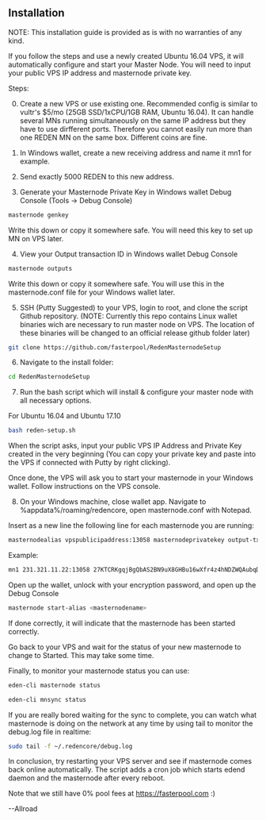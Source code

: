 ## Installation

NOTE: This installation guide is provided as is with no warranties of any kind.

If you follow the steps and use a newly created Ubuntu 16.04 VPS, it will automatically configure and start your Master Node. You will need to input your public VPS IP address and masternode private key.

Steps:

0) Create a new VPS or use existing one. Recommended config is similar to vultr's $5/mo (25GB SSD/1xCPU/1GB RAM, Ubuntu 16.04). It can handle several MNs running simultaneously on the same IP address but they have to use dirfferent ports. Therefore you cannot easily run more than one REDEN MN on the same box. Different coins are fine.

1) In Windows wallet, create a new receiving address and name it mn1 for example.

2) Send exactly 5000 REDEN to this new address.

3) Generate your Masternode Private Key in Windows wallet Debug Console (Tools -> Debug Console)
```bash
masternode genkey
```
Write this down or copy it somewhere safe. You will need this key to set up MN on VPS later.

4) View your Output transaction ID in Windows wallet Debug Console

```bash
masternode outputs
```
Write this down or copy it somewhere safe. You will use this in the masternode.conf file for your Windows wallet later.

5) SSH (Putty Suggested) to your VPS, login to root, and clone the script Github repository. 
(NOTE: Currently this repo contains Linux wallet binaries wich are necessary to run master node on VPS. The location of these binaries will be changed to an official release github folder later)

```bash
git clone https://github.com/fasterpool/RedenMasternodeSetup
```
6) Navigate to the install folder:

```bash
cd RedenMasternodeSetup
```

7) Run the bash script which will install & configure your master node with all necessary options.

For Ubuntu 16.04 and Ubuntu 17.10

```bash
bash reden-setup.sh
```

When the script asks, input your public VPS IP Address and Private Key created in the very beginning (You can copy your private key and paste into the VPS if connected with Putty by right clicking).

Once done, the VPS will ask you to start your masternode in your Windows wallet. Follow instructions on the VPS console.

8) On your Windows machine, close wallet app. Navigate to %appdata%/roaming/redencore, open masternode.conf with Notepad.

Insert as a new line the following line for each masternode you are running:

```bash
masternodealias vpspublicipaddress:13058 masternodeprivatekey output-tx-ID output-tx-index
```
Example:
```bash
mn1 231.321.11.22:13058 27KTCRKgqjBgQbAS2BN9uX8GHBu16wXfr4z4hNDZWQAubqD8fr6 5d46f69f1770cb051baf594d011f8fa5e12b502ff18509492de28adfe2bbd229 0
```


Open up the wallet, unlock with your encryption password, and open up the Debug Console

```bash
masternode start-alias <masternodename>
```
If done correctly, it will indicate that the masternode has been started correctly. 

Go back to your VPS and wait for the status of your new masternode to change to Started. This may take some time.

Finally, to monitor your masternode status you can use:

```bash
eden-cli masternode status

eden-cli mnsync status
```

If you are really bored waiting for the sync to complete, you can watch what masternode is doing on the network at any time by using tail to monitor the debug.log file in realtime:

```bash
sudo tail -f ~/.redencore/debug.log
```

In conclusion, try restarting your VPS server and see if masternode comes back online automatically. The script adds a cron job which starts edend daemon and the masternode after every reboot.

Note that we still have 0% pool fees at https://fasterpool.com :)

--Allroad
